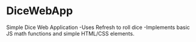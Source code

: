 # DiceWebApp
Simple Dice Web Application 
-Uses Refresh to roll dice
-Implements basic JS math functions and simple HTML/CSS elements.

